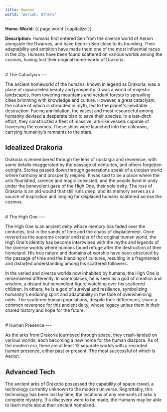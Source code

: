 ```yaml
---
title: Humans
world: "Aerion, Others"
---
```


**Home-World:** {{ page.world | capitalize }}

**Description:** Humans first entered Sen from the diverse world of Aerion alongside the Dwarves, and have been in Sen close to its founding. Their adaptability and ambition have made them one of the most influential races in the city. Humans have been found scattered on various worlds among the cosmos, having lost their original home-world of Drakoria.

<!--more-->

<br>
# The Cataclysm
---

The ancient homeworld of the humans, known in legend as Drakoria, was a place of unparalleled beauty and prosperity. It was a world of majestic landscapes, from towering mountains and verdant forests to sprawling cities brimming with knowledge and culture. However, a great cataclysm, the nature of which is shrouded in myth, led to the planet's inevitable destruction. Facing annihilation, the wisest and most resourceful among humanity devised a desperate plan to save their species. In a last-ditch effort, they constructed a fleet of massive, ark-like vessels capable of traversing the cosmos. These ships were launched into the unknown, carrying humanity's remnants to the stars.

## Idealized Drakoria
Drakoria is remembered through the lens of nostalgia and reverence, with some details exaggerated by the passage of centuries, and others forgotten outright. Stories passed down through generations speak of a utopian world where harmony and prosperity reigned. It was said to be a place where the arts flourished, science and magic coexisted, and the people lived in unity under the benevolent gaze of the High One, their sole deity. The loss of Drakoria is an old wound that still runs deep, and its memory serves as a source of inspiration and longing for displaced humans scattered across the cosmos.

<br>
# The High One
---

The High One is an ancient deity whose memory has faded over the centuries, lost in the sands of time and the chaos of displacement. Once revered as the supreme creator and ruler of the original human world, the High One's identity has become intertwined with the myths and legends of the diverse worlds where humans found refuge after the destruction of their homeland. His true nature and domains of worship have been obscured by the passage of time and the blending of cultures, resulting in a fragmented and distorted understanding among his scattered followers.

In the varied and diverse worlds now inhabited by humans, the High One is remembered differently. In some places, he is seen as a god of creation and wisdom, a distant but benevolent figure watching over his scattered children. In others, he is a god of survival and resilience, symbolizing humanity's enduring spirit and adaptability in the face of overwhelming odds. The scattered human populations, despite their differences, share a common reverence for this ancient deity, whose legacy unites them in their shared history and hope for the future.

<br>
# Human Presence
---

As the arks from Drakoria journeyed through space, they crash-landed on various worlds, each becoming a new home for the human diaspora. As of the modern era, there are at least 12 separate worlds with a recorded human presence, either past or present. The most successful of which is Aerion.

## Advanced Tech
The ancient arks of Drakoria possessed the capability of space-travel, a technology currently unknown to the modern universe. Regrettably, this technology has been lost by time, the locations of any remnants of arks a complete mystery. If a discovery were to be made, the Humans may be able to learn more about their ancient homeland.